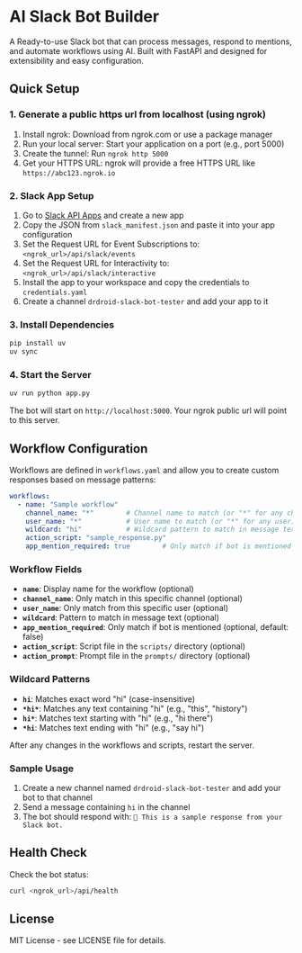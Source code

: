 # AI Slack Bot Builder

A Ready-to-use Slack bot that can process messages, respond to mentions, and automate workflows using AI. Built with FastAPI and designed for extensibility and easy configuration.

## Quick Setup

### 1. Generate a public https url from localhost (using ngrok)

1. Install ngrok: Download from ngrok.com or use a package manager
2. Run your local server: Start your application on a port (e.g., port 5000)
3. Create the tunnel: Run `ngrok http 5000`
4. Get your HTTPS URL: ngrok will provide a free HTTPS URL like `https://abc123.ngrok.io`

### 2. Slack App Setup

1. Go to [Slack API Apps](https://api.slack.com/apps) and create a new app
2. Copy the JSON from `slack_manifest.json` and paste it into your app configuration
3. Set the Request URL for Event Subscriptions to: `<ngrok_url>/api/slack/events`
4. Set the Request URL for Interactivity to: `<ngrok_url>/api/slack/interactive`
5. Install the app to your workspace and copy the credentials to `credentials.yaml`
6. Create a channel `drdroid-slack-bot-tester` and add your app to it


### 3. Install Dependencies

```bash
pip install uv
uv sync
```

### 4. Start the Server

```bash
uv run python app.py
```

The bot will start on `http://localhost:5000`. Your ngrok public url will point to this server.

## Workflow Configuration

Workflows are defined in `workflows.yaml` and allow you to create custom responses based on message patterns:

```yaml
workflows:
  - name: "Sample workflow"
    channel_name: "*"        # Channel name to match (or "*" for any channel)
    user_name: "*"           # User name to match (or "*" for any user)
    wildcard: "hi"           # Wildcard pattern to match in message text
    action_script: "sample_response.py"
    app_mention_required: true        # Only match if bot is mentioned
```

### Workflow Fields

- **`name`**: Display name for the workflow (optional)
- **`channel_name`**: Only match in this specific channel (optional)
- **`user_name`**: Only match from this specific user (optional)
- **`wildcard`**: Pattern to match in message text (optional)
- **`app_mention_required`**: Only match if bot is mentioned (optional, default: false)
- **`action_script`**: Script file in the `scripts/` directory (optional)
- **`action_prompt`**: Prompt file in the `prompts/` directory (optional)

### Wildcard Patterns

- **`hi`**: Matches exact word "hi" (case-insensitive)
- **`*hi*`**: Matches any text containing "hi" (e.g., "this", "history")
- **`hi*`**: Matches text starting with "hi" (e.g., "hi there")
- **`*hi`**: Matches text ending with "hi" (e.g., "say hi")

After any changes in the workflows and scripts, restart the server. 

### Sample Usage
1. Create a new channel named `drdroid-slack-bot-tester` and add your bot to that channel
2. Send a message containing `hi` in the channel
3. The bot should respond with: `👋 This is a sample response from your Slack bot.`

## Health Check

Check the bot status:

```bash
curl <ngrok_url>/api/health
```

## License

MIT License - see LICENSE file for details. 
